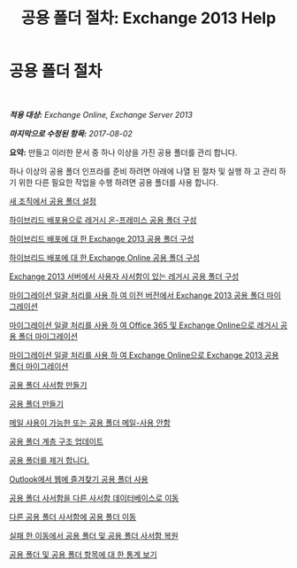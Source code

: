 ﻿---
title: '공용 폴더 절차: Exchange 2013 Help'
TOCTitle: 공용 폴더 절차
ms:assetid: afa54c8e-f3ab-4f5f-85ad-fb2a905ecfa9
ms:mtpsurl: https://technet.microsoft.com/ko-kr/library/JJ657481(v=EXCHG.150)
ms:contentKeyID: 50483871
ms.date: 05/22/2018
mtps_version: v=EXCHG.150
ms.translationtype: MT
---

# 공용 폴더 절차

 

_**적용 대상:** Exchange Online, Exchange Server 2013_

_**마지막으로 수정된 항목:** 2017-08-02_

**요약:**  만들고 이러한 문서 중 하나 이상을 가진 공용 폴더를 관리 합니다.

하나 이상의 공용 폴더 인프라를 준비 하려면 아래에 나열 된 절차 및 실행 하 고 관리 하기 위한 다른 필요한 작업을 수행 하려면 공용 폴더를 사용 합니다.

[새 조직에서 공용 폴더 설정](https://docs.microsoft.com/ko-kr/exchange/collaboration-exo/public-folders/set-up-public-folders)

[하이브리드 배포용으로 레거시 온-프레미스 공용 폴더 구성](https://docs.microsoft.com/ko-kr/exchange/collaboration-exo/public-folders/set-up-legacy-hybrid-public-folders)

[하이브리드 배포에 대 한 Exchange 2013 공용 폴더 구성](https://docs.microsoft.com/ko-kr/exchange/collaboration-exo/public-folders/set-up-modern-hybrid-public-folders)

[하이브리드 배포에 대 한 Exchange Online 공용 폴더 구성](configure-exchange-online-public-folders-for-a-hybrid-deployment-exchange-2013-help.md)

[Exchange 2013 서버에서 사용자 사서함이 있는 레거시 공용 폴더 구성](configure-legacy-public-folders-where-user-mailboxes-are-on-exchange-2013-servers-exchange-2013-help.md)

[마이그레이션 일괄 처리를 사용 하 여 이전 버전에서 Exchange 2013 공용 폴더 마이그레이션](use-batch-migration-to-migrate-public-folders-to-exchange-2013-from-previous-versions-exchange-2013-help.md)

[마이그레이션 일괄 처리를 사용 하 여 Office 365 및 Exchange Online으로 레거시 공용 폴더 마이그레이션](use-batch-migration-to-migrate-legacy-public-folders-to-office-365-and-exchange-online-exchange-online-help.md)

[마이그레이션 일괄 처리를 사용 하 여 Exchange Online으로 Exchange 2013 공용 폴더 마이그레이션](https://docs.microsoft.com/ko-kr/exchange/collaboration-exo/public-folders/batch-migration-of-exchange-2013-public-folders)

[공용 폴더 사서함 만들기](https://docs.microsoft.com/ko-kr/exchange/collaboration-exo/public-folders/create-public-folder-mailbox)

[공용 폴더 만들기](create-a-public-folder-exchange-2013-help.md)

[메일 사용이 가능한 또는 공용 폴더 메일-사용 안함](https://docs.microsoft.com/ko-kr/exchange/collaboration-exo/public-folders/enable-or-disable-mail-for-public-folder)

[공용 폴더 계층 구조 업데이트](https://docs.microsoft.com/ko-kr/exchange/collaboration-exo/public-folders/update-public-folder-hierarchy)

[공용 폴더를 제거 합니다.](https://docs.microsoft.com/ko-kr/exchange/collaboration-exo/public-folders/remove-public-folder)

[Outlook에서 웹에 즐겨찾기 공용 폴더 사용](https://docs.microsoft.com/ko-kr/exchange/collaboration-exo/public-folders/use-favorite-public-folders)

[공용 폴더 사서함을 다른 사서함 데이터베이스로 이동](move-a-public-folder-mailbox-to-a-different-mailbox-database-exchange-2013-help.md)

[다른 공용 폴더 사서함에 공용 폴더 이동](move-a-public-folder-to-a-different-public-folder-mailbox-exchange-2013-help.md)

[실패 한 이동에서 공용 폴더 및 공용 폴더 사서함 복원](restore-public-folders-and-public-folder-mailboxes-from-failed-moves-exchange-2013-help.md)

[공용 폴더 및 공용 폴더 항목에 대 한 통계 보기](https://docs.microsoft.com/ko-kr/exchange/collaboration-exo/public-folders/view-public-folder-statistics)

